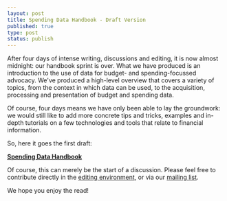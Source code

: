 ```yaml
---
layout: post
title: Spending Data Handbook - Draft Version
published: true
type: post
status: publish
---
```


After four days of intense writing, discussions and editing, it is now
almost midnight: our handbook sprint is over. What we have produced is 
an introduction to the use of data for budget- and spending-focussed 
advocacy. We've produced a high-level overview that covers a variety of
topics, from the context in which data can be used, to the acquisition,
processing and presentation of budget and spending data.

Of course, four days means we have only been able to lay the groundwork:
we would still like to add more concrete tips and tricks, examples and
in-depth tutorials on a few technologies and tools that relate to 
financial information.

So, here it goes the first draft:

<strong><a
href="http://openspending.org/resources/handbook/ch001_introduction.html">Spending
Data Handbook</a></strong>

Of course, this can merely be the start of a discussion. Please feel
free to contribute directly in the [editing
environment](http://okfn.booktype.pro/spending-data-handbook), or via our 
[mailing list](http://lists.okfn.org/mailman/listinfo/openspending).

We hope you enjoy the read! 

 

 
